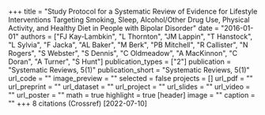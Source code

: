 +++
title = "Study Protocol for a Systematic Review of Evidence for Lifestyle Interventions Targeting Smoking, Sleep, Alcohol/Other Drug Use, Physical Activity, and Healthy Diet in People with Bipolar Disorder"
date = "2016-01-01"
authors = ["FJ Kay-Lambkin", "L Thornton", "JM Lappin", "T Hanstock", "L Sylvia", "F Jacka", "AL Baker", "M Berk", "PB Mitchell", "R Callister", "N Rogers", "S Webster", "S Dennis", "C Oldmeadow", "A MacKinnon", "C Doran", "A Turner", "S Hunt"]
publication_types = ["2"]
publication = "Systematic Reviews, 5(1)"
publication_short = "Systematic Reviews, 5(1)"
url_code = ""
image_preview = ""
selected = false
projects = []
url_pdf = ""
url_preprint = ""
url_dataset = ""
url_project = ""
url_slides = ""
url_video = ""
url_poster = ""
math = true
highlight = true
[header]
image = ""
caption = ""
+++
8 citations (Crossref) [2022-07-10]
